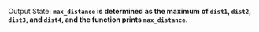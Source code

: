 Output State: **`max_distance` is determined as the maximum of `dist1`, `dist2`, `dist3`, and `dist4`, and the function prints `max_distance`.**